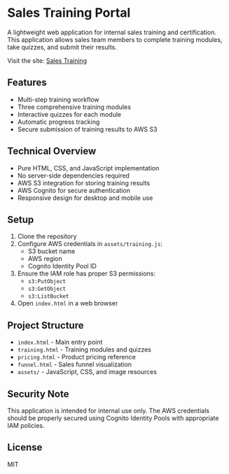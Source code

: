 # Sales Training Portal

A lightweight web application for internal sales training and certification. This application allows sales team members to complete training modules, take quizzes, and submit their results.

Visit the site: [Sales Training](https://buteossystems.thefairshoppe.com)

## Features

- Multi-step training workflow
- Three comprehensive training modules
- Interactive quizzes for each module
- Automatic progress tracking
- Secure submission of training results to AWS S3

## Technical Overview

- Pure HTML, CSS, and JavaScript implementation
- No server-side dependencies required
- AWS S3 integration for storing training results
- AWS Cognito for secure authentication
- Responsive design for desktop and mobile use

## Setup

1. Clone the repository
2. Configure AWS credentials in `assets/training.js`:
   - S3 bucket name
   - AWS region
   - Cognito Identity Pool ID
3. Ensure the IAM role has proper S3 permissions:
   - `s3:PutObject`
   - `s3:GetObject`
   - `s3:ListBucket`
4. Open `index.html` in a web browser

## Project Structure

- `index.html` - Main entry point
- `training.html` - Training modules and quizzes
- `pricing.html` - Product pricing reference
- `funnel.html` - Sales funnel visualization
- `assets/` - JavaScript, CSS, and image resources

## Security Note

This application is intended for internal use only. The AWS credentials should be properly secured using Cognito Identity Pools with appropriate IAM policies.

## License

MIT
